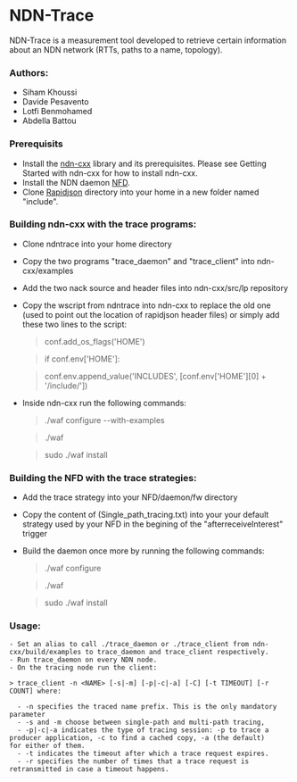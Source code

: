 # NDN-Trace

NDN-Trace is a measurement tool developed to retrieve certain information about an NDN network (RTTs, paths to a name, topology).

### Authors:
- Siham Khoussi
- Davide Pesavento
- Lotfi Benmohamed
- Abdella Battou

### Prerequisits
- Install the [ndn-cxx](https://github.com/named-data/ndn-cxx) library and its prerequisites. Please see Getting Started with ndn-cxx for how to install ndn-cxx.
- Install the NDN daemon [NFD](https://github.com/named-data/NFD). 
- Clone [Rapidjson](https://github.com/Tencent/rapidjson) directory into your home in a new folder named "include".

### Building ndn-cxx with the trace programs:

- Clone ndntrace into your home directory
- Copy the two programs "trace_daemon" and "trace_client" into ndn-cxx/examples
- Add the two nack source and header files into ndn-cxx/src/lp repository
- Copy the wscript from ndntrace into ndn-cxx to replace the old one (used to point out the location of rapidjson header files) or simply add these two lines to the script:

     >conf.add_os_flags('HOME')
   
     >if conf.env['HOME']:
   
     >conf.env.append_value('INCLUDES', [conf.env['HOME'][0] + '/include/'])  

- Inside ndn-cxx run the following commands:
    >./waf configure --with-examples
    
    >./waf
    
    >sudo ./waf install

### Building the NFD with the trace strategies:
- Add the trace strategy into your NFD/daemon/fw directory 
- Copy the content of (Single_path_tracing.txt) into your your default strategy used by your NFD in the begining of the "afterreceiveInterest" trigger
- Build the daemon once more by running the following commands:
    >./waf configure
    
    >./waf
    
    >sudo ./waf install

### Usage:
    - Set an alias to call ./trace_daemon or ./trace_client from ndn-cxx/build/examples to trace_daemon and trace_client respectively.
    - Run trace_daemon on every NDN node.
    - On the tracing node run the client:
    
    > trace_client -n <NAME> [-s|-m] [-p|-c|-a] [-C] [-t TIMEOUT] [-r COUNT] where:
    
      - -n specifies the traced name prefix. This is the only mandatory parameter
      - -s and -m choose between single-path and multi-path tracing,
      - -p|-c|-a indicates the type of tracing session: -p to trace a producer application, -c to find a cached copy, -a (the default)    for either of them.
      - -t indicates the timeout after which a trace request expires.
      - -r specifies the number of times that a trace request is retransmitted in case a timeout happens.




